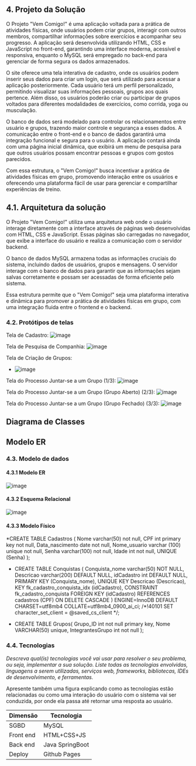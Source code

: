 ## 4. Projeto da Solução

O Projeto "Vem Comigo!" é uma aplicação voltada para a prática de atividades físicas, onde usuários podem criar grupos, interagir com outros membros, compartilhar informações sobre exercícios e acompanhar seu progresso. A aplicação será desenvolvida utilizando HTML, CSS e JavaScript no front-end, garantindo uma interface moderna, acessível e responsiva, enquanto o MySQL será empregado no back-end para gerenciar de forma segura os dados armazenados.

O site oferece uma tela interativa de cadastro, onde os usuários podem inserir seus dados para criar um login, que será utilizado para acessar a aplicação posteriormente. Cada usuário terá um perfil personalizado, permitindo visualizar suas informações pessoais, grupos aos quais pertence. Além disso, os usuários poderão criar ou participar de grupos voltados para diferentes modalidades de exercícios, como corrida, yoga ou musculação.

O banco de dados será modelado para controlar os relacionamentos entre usuário e grupos, trazendo maior controle e segurança a esses dados. A comunicação entre o front-end e o banco de dados garantirá uma integração funcional e segura para o usuário. A aplicação contará ainda com uma página inicial dinâmica, que exibirá um menu de pesquisa para que outros usuários possam encontrar pessoas e grupos com gostos parecidos.

Com essa estrutura, o "Vem Comigo!" busca incentivar a prática de atividades físicas em grupo, promovendo interação entre os usuários e oferecendo uma plataforma fácil de usar para gerenciar e compartilhar experiências de treino.

## 4.1. Arquitetura da solução

O Projeto "Vem Comigo!" utiliza uma arquitetura web onde o usuário interage diretamente com a interface através de páginas web desenvolvidas com HTML, CSS e JavaScript. Essas páginas são carregadas no navegador, que exibe a interface do usuário e realiza a comunicação com o servidor backend.

O banco de dados MySQL armazena todas as informações cruciais do sistema, incluindo dados de usuários, grupos e mensagens. O servidor interage com o banco de dados para garantir que as informações sejam salvas corretamente e possam ser acessadas de forma eficiente pelo sistema.

Essa estrutura permite que o "Vem Comigo!" seja uma plataforma interativa e dinâmica para promover a prática de atividades físicas em grupo, com uma integração fluida entre o frontend e o backend.
 
### 4.2. Protótipos de telas

Tela de Cadastro:
![image](https://github.com/user-attachments/assets/0ece60ac-f87b-4164-9d8d-9ab053443aa0)

Tela de Pesquisa de Companhia:
![image](https://github.com/user-attachments/assets/a45065f5-8d1f-4526-8038-fa6c7500cb60)

Tela de Criação de Grupos:
* ![image](https://github.com/user-attachments/assets/04a2b18b-0d51-47c5-bfc1-08c1effaf686)

Tela do Processo Juntar-se a um Grupo (1/3):
![image](https://github.com/user-attachments/assets/afa7912c-1796-420a-9db8-eac80959e778)

Tela do Processo Juntar-se a um Grupo (Grupo Aberto) (2/3):
![image](https://github.com/user-attachments/assets/2be47cd0-cbfa-4b07-9cf8-521d486fcbfd)

Tela do Processo Juntar-se a um Grupo (Grupo Fechado) (3/3):
![image](https://github.com/user-attachments/assets/49ef0571-027d-4f97-b082-f72fd5dff580)

## Diagrama de Classes

## Modelo ER

### 4.3. Modelo de dados

#### 4.3.1 Modelo ER
![image](https://github.com/user-attachments/assets/4a30b14b-a6ac-427b-b20d-3a9f5d4fa17c)

#### 4.3.2 Esquema Relacional
![image](https://github.com/user-attachments/assets/fcbeacdf-5f04-4ff1-a9ee-515426ec92c2)

#### 4.3.3 Modelo Físico

*CREATE TABLE Cadastros 
(
Nome varchar(50) not null,
CPF int primary key not null,
Data_nascimento date not null,
Nome_usuario varchar (100) unique not null,
Senha varchar(100) not null,
Idade int not null,
UNIQUE (Senha)
);

* CREATE TABLE Conquistas (
  Conquista_nome varchar(50) NOT NULL,
  Descricao varchar(200) DEFAULT NULL,
  idCadastro int DEFAULT NULL,
  PRIMARY KEY (Conquista_nome),
  UNIQUE KEY Descricao (Descricao),
  KEY fk_cadastro_conquista_idx (idCadastro),
  CONSTRAINT fk_cadastro_conquista FOREIGN KEY (idCadastro) REFERENCES cadastros (CPF) ON DELETE CASCADE
) ENGINE=InnoDB DEFAULT CHARSET=utf8mb4 COLLATE=utf8mb4_0900_ai_ci;
/*!40101 SET character_set_client = @saved_cs_client */;

* CREATE TABLE Grupos(
	Grupo_ID int not null primary key,
    Nome VARCHAR(50) unique,
    IntegrantesGrupo int not null
    );	

### 4.4. Tecnologias

_Descreva qual(is) tecnologias você vai usar para resolver o seu problema, ou seja, implementar a sua solução. Liste todas as tecnologias envolvidas, linguagens a serem utilizadas, serviços web, frameworks, bibliotecas, IDEs de desenvolvimento, e ferramentas._

Apresente também uma figura explicando como as tecnologias estão relacionadas ou como uma interação do usuário com o sistema vai ser conduzida, por onde ela passa até retornar uma resposta ao usuário.


| **Dimensão**   | **Tecnologia**  |
| ---            | ---             |
| SGBD           | MySQL           |
| Front end      | HTML+CSS+JS     |
| Back end       | Java SpringBoot |
| Deploy         | Github Pages    |

